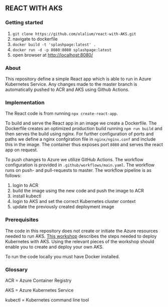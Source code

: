 ## REACT WITH AKS

### Getting started

1.  `git clone https://github.com/olalium/react-with-AKS.git`
2.  navigate to dockerfile
3.  `docker build -t 'splashpage:latest' .`
4.  `docker run -d -p 8080:8080 splashpage:latest`
5.  open browser at [http://localhost:8080/](http://localhost:8080/)

### About
This repository define a simple React app which is able to run in Azure Kubernetes Service. Any changes made to the master branch is automatically pushed to ACR and AKS using Github Actions.

### Implementation
The React code is from running `npx create-react-app`. 

To build and serve the React app in an image we create a Dockerfile. The Dockerfile creates an optimized production build running `npm run build` and then serves the build using nginx. For further configuration of ports and paths we define a nginx confgiration file in `nginx/nginx.conf` and include this in the image. The container thus exposes port `8080` and serves the react app on request. 

To push changes to Azure we utilize GitHub Actions. The workflow configuration is provided in `.github/workflows/main.yaml`. The workflow runs on push- and pull-requests to master. The workflow pipeline is as follows:
1.  login to ACR
2.  build the image using the new code and push the image to ACR
3.  install kubectl
4.  login to AKS and set the correct Kubernetes cluster context
5.  update the previously created deployment image


### Prerequisites
The code in this repository does not create or initiate the Azure resources needed to run AKS. [This workshop](https://docs.microsoft.com/en-us/learn/modules/aks-workshop/02-deploy-aks) describes the steps needed to deploy Kubernetes with AKS. Using the relevant pieces of the workshop should enable you to create and deploy your own AKS.

To run the code locally you must have Docker installed.

### Glossary
ACR = Azure Container Registry

AKS = Azure Kubernetes Service

kubectl = Kubernetes command line tool
